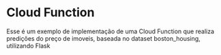 # Cloud Function
Esse é um exemplo de implementação de uma Cloud Function que realiza predições do preço de imoveis, baseada no dataset boston_housing, utilizando Flask
